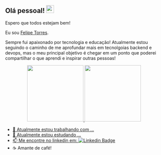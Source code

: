 ## Olá pessoal! <img src="https://media.giphy.com/media/hvRJCLFzcasrR4ia7z/giphy.gif" width="25px">


Espero que todos estejam bem!

Eu sou [Felipe Torres](https://www.linkedin.com/in/felipe-torres-5457801a7).

Sempre fui apaixonado por tecnologia e educação! Atualmente estou seguindo o caminho de me aprofundar mais em tecnolgoias backend e devops, mas o meu principal objetivo é chegar em um ponto que poderei compartilhar o que aprendi e inspirar outras pessoas! 

<div align="center">
  <a href="https://github.com/Fe-Torres">
  <img height="180em" src="https://github-readme-stats.vercel.app/api?username=Fe-Torres&show_icons=true&theme=dracula&include_all_commits=true&count_private=true"/>
  <img height="180em" src="https://github-readme-stats.vercel.app/api/top-langs/?username=Fe-Torres&layout=compact&langs_count=7&theme=dracula"/>
</div>

  
- 🔭 Atualmente estou trabalhando com ...
- 🌱 Atualmente estou estudando ...
- 📫 Me encontre no linkedin em:  [![Linkedin Badge](https://img.shields.io/badge/-FelipeTorres-blue?style=flat-square&logo=Linkedin&logoColor=white&link=https://https://www.linkedin.com/in/felipe-torres-5457801a7)](https://www.linkedin.com/in/felipe-torres-5457801a7) 
- ☕ Amante de café!

